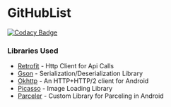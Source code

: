 # GitHubList
[![Codacy Badge](https://api.codacy.com/project/badge/Grade/a3842e79b83445e9a05f10cee37d7e4a)](https://www.codacy.com/manual/KKApaya/GitHubList?utm_source=github.com&utm_medium=referral&utm_content=KKApaya/GitHubList&utm_campaign=Badge_Grade_Dashboard)
### Libraries Used

 - [Retrofit](https://square.github.io/retrofit/) - Http Client for Api Calls
 - [Gson](https://github.com/google/gson) - Serialization/Deserialization Library
 - [Okhttp](https://github.com/square/okhttp) - An HTTP+HTTP/2 client for Android 
 - [Picasso](https://square.github.io/picasso/) - Image Loading Library
 - [Parceler](https://github.com/johncarl81/parceler) - Custom Library for Parceling in Android

